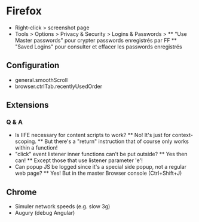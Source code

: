 # Firefox

* Right-click > screenshot page
* Tools > Options > Privacy & Security > Logins & Passwords >
  ** "Use Master passwords" pour crypter passwords enregistrés par FF
  ** "Saved Logins" pour consulter et effacer les passwords enregistrés

## Configuration

* general.smoothScroll
* browser.ctrlTab.recentlyUsedOrder

## Extensions

### Q & A

* Is IIFE necessary for content scripts to work?
 ** No! It's just for context-scoping.
 ** But there's a "return" instruction that of course only works within a function!
* "click" event listener inner functions can't be put outside?
 ** Yes then can!
 ** Except those that use listener parameter 'e'!
* Can popup JS be logged since it's a special side popup, not a regular web page?
 ** Yes! But in the master Browser console (Ctrl+Shift+J)

## Chrome

* Simuler network speeds (e.g. slow 3g)
* Augury (debug Angular)